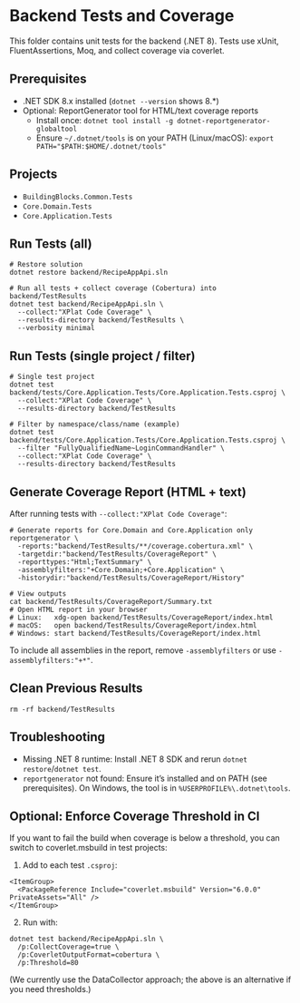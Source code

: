 # Backend Tests and Coverage

This folder contains unit tests for the backend (.NET 8). Tests use xUnit, FluentAssertions, Moq, and collect coverage via coverlet.

## Prerequisites

- .NET SDK 8.x installed (`dotnet --version` shows 8.*)
- Optional: ReportGenerator tool for HTML/text coverage reports
  - Install once: `dotnet tool install -g dotnet-reportgenerator-globaltool`
  - Ensure `~/.dotnet/tools` is on your PATH (Linux/macOS): `export PATH="$PATH:$HOME/.dotnet/tools"`

## Projects

- `BuildingBlocks.Common.Tests`
- `Core.Domain.Tests`
- `Core.Application.Tests`

## Run Tests (all)

```
# Restore solution
dotnet restore backend/RecipeAppApi.sln

# Run all tests + collect coverage (Cobertura) into backend/TestResults
dotnet test backend/RecipeAppApi.sln \
  --collect:"XPlat Code Coverage" \
  --results-directory backend/TestResults \
  --verbosity minimal
```

## Run Tests (single project / filter)

```
# Single test project
dotnet test backend/tests/Core.Application.Tests/Core.Application.Tests.csproj \
  --collect:"XPlat Code Coverage" \
  --results-directory backend/TestResults

# Filter by namespace/class/name (example)
dotnet test backend/tests/Core.Application.Tests/Core.Application.Tests.csproj \
  --filter "FullyQualifiedName~LoginCommandHandler" \
  --collect:"XPlat Code Coverage" \
  --results-directory backend/TestResults
```

## Generate Coverage Report (HTML + text)

After running tests with `--collect:"XPlat Code Coverage"`:

```
# Generate reports for Core.Domain and Core.Application only
reportgenerator \
  -reports:"backend/TestResults/**/coverage.cobertura.xml" \
  -targetdir:"backend/TestResults/CoverageReport" \
  -reporttypes:"Html;TextSummary" \
  -assemblyfilters:"+Core.Domain;+Core.Application" \
  -historydir:"backend/TestResults/CoverageReport/History"

# View outputs
cat backend/TestResults/CoverageReport/Summary.txt
# Open HTML report in your browser
# Linux:   xdg-open backend/TestResults/CoverageReport/index.html
# macOS:   open backend/TestResults/CoverageReport/index.html
# Windows: start backend/TestResults/CoverageReport/index.html
```

To include all assemblies in the report, remove `-assemblyfilters` or use `-assemblyfilters:"+*"`.

## Clean Previous Results

```
rm -rf backend/TestResults
```

## Troubleshooting

- Missing .NET 8 runtime: Install .NET 8 SDK and rerun `dotnet restore`/`dotnet test`.
- `reportgenerator` not found: Ensure it’s installed and on PATH (see prerequisites). On Windows, the tool is in `%USERPROFILE%\.dotnet\tools`.

## Optional: Enforce Coverage Threshold in CI

If you want to fail the build when coverage is below a threshold, you can switch to coverlet.msbuild in test projects:

1) Add to each test `.csproj`:
```
<ItemGroup>
  <PackageReference Include="coverlet.msbuild" Version="6.0.0" PrivateAssets="All" />
</ItemGroup>
```

2) Run with:
```
dotnet test backend/RecipeAppApi.sln \
  /p:CollectCoverage=true \
  /p:CoverletOutputFormat=cobertura \
  /p:Threshold=80
```

(We currently use the DataCollector approach; the above is an alternative if you need thresholds.)

